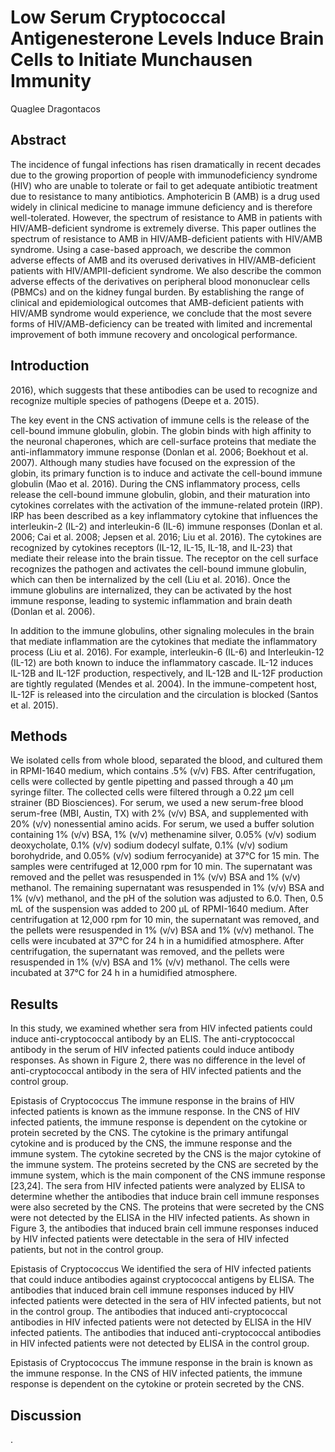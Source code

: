 # Low Serum Cryptococcal Antigenesterone Levels Induce Brain Cells to Initiate Munchausen Immunity
Quaglee Dragontacos


## Abstract
The incidence of fungal infections has risen dramatically in recent decades due to the growing proportion of people with immunodeficiency syndrome (HIV) who are unable to tolerate or fail to get adequate antibiotic treatment due to resistance to many antibiotics. Amphotericin B (AMB) is a drug used widely in clinical medicine to manage immune deficiency and is therefore well-tolerated. However, the spectrum of resistance to AMB in patients with HIV/AMB-deficient syndrome is extremely diverse. This paper outlines the spectrum of resistance to AMB in HIV/AMB-deficient patients with HIV/AMB syndrome. Using a case-based approach, we describe the common adverse effects of AMB and its overused derivatives in HIV/AMB-deficient patients with HIV/AMPII-deficient syndrome. We also describe the common adverse effects of the derivatives on peripheral blood mononuclear cells (PBMCs) and on the kidney fungal burden. By establishing the range of clinical and epidemiological outcomes that AMB-deficient patients with HIV/AMB syndrome would experience, we conclude that the most severe forms of HIV/AMB-deficiency can be treated with limited and incremental improvement of both immune recovery and oncological performance.


## Introduction
2016), which suggests that these antibodies can be used to recognize and recognize multiple species of pathogens (Deepe et a. 2015).

The key event in the CNS activation of immune cells is the release of the cell-bound immune globulin, globin. The globin binds with high affinity to the neuronal chaperones, which are cell-surface proteins that mediate the anti-inflammatory immune response (Donlan et al. 2006; Boekhout et al. 2007). Although many studies have focused on the expression of the globin, its primary function is to induce and activate the cell-bound immune globulin (Mao et al. 2016). During the CNS inflammatory process, cells release the cell-bound immune globulin, globin, and their maturation into cytokines correlates with the activation of the immune-related protein (IRP). IRP has been described as a key inflammatory cytokine that influences the interleukin-2 (IL-2) and interleukin-6 (IL-6) immune responses (Donlan et al. 2006; Cai et al. 2008; Jepsen et al. 2016; Liu et al. 2016). The cytokines are recognized by cytokines receptors (IL-12, IL-15, IL-18, and IL-23) that mediate their release into the brain tissue. The receptor on the cell surface recognizes the pathogen and activates the cell-bound immune globulin, which can then be internalized by the cell (Liu et al. 2016). Once the immune globulins are internalized, they can be activated by the host immune response, leading to systemic inflammation and brain death (Donlan et al. 2006).

In addition to the immune globulins, other signaling molecules in the brain that mediate inflammation are the cytokines that mediate the inflammatory process (Liu et al. 2016). For example, interleukin-6 (IL-6) and Interleukin-12 (IL-12) are both known to induce the inflammatory cascade. IL-12 induces IL-12B and IL-12F production, respectively, and IL-12B and IL-12F production are tightly regulated (Mendes et al. 2004). In the immune-competent host, IL-12F is released into the circulation and the circulation is blocked (Santos et al. 2015).


## Methods
We isolated cells from whole blood, separated the blood, and cultured them in RPMI-1640 medium, which contains .5% (v/v) FBS. After centrifugation, cells were collected by gentle pipetting and passed through a 40 µm syringe filter. The collected cells were filtered through a 0.22 µm cell strainer (BD Biosciences). For serum, we used a new serum-free blood serum-free (MBI, Austin, TX) with 2% (v/v) BSA, and supplemented with 20% (v/v) nonessential amino acids. For serum, we used a buffer solution containing 1% (v/v) BSA, 1% (v/v) methenamine silver, 0.05% (v/v) sodium deoxycholate, 0.1% (v/v) sodium dodecyl sulfate, 0.1% (v/v) sodium borohydride, and 0.05% (v/v) sodium ferrocyanide) at 37°C for 15 min. The samples were centrifuged at 12,000 rpm for 10 min. The supernatant was removed and the pellet was resuspended in 1% (v/v) BSA and 1% (v/v) methanol. The remaining supernatant was resuspended in 1% (v/v) BSA and 1% (v/v) methanol, and the pH of the solution was adjusted to 6.0. Then, 0.5 mL of the suspension was added to 200 µL of RPMI-1640 medium. After centrifugation at 12,000 rpm for 10 min, the supernatant was removed, and the pellets were resuspended in 1% (v/v) BSA and 1% (v/v) methanol. The cells were incubated at 37°C for 24 h in a humidified atmosphere. After centrifugation, the supernatant was removed, and the pellets were resuspended in 1% (v/v) BSA and 1% (v/v) methanol. The cells were incubated at 37°C for 24 h in a humidified atmosphere.


## Results
In this study, we examined whether sera from HIV infected patients could induce anti-cryptococcal antibody by an ELIS. The anti-cryptococcal antibody in the serum of HIV infected patients could induce antibody responses. As shown in Figure 2, there was no difference in the level of anti-cryptococcal antibody in the sera of HIV infected patients and the control group.

Epistasis of Cryptococcus
The immune response in the brains of HIV infected patients is known as the immune response. In the CNS of HIV infected patients, the immune response is dependent on the cytokine or protein secreted by the CNS. The cytokine is the primary antifungal cytokine and is produced by the CNS, the immune response and the immune system. The cytokine secreted by the CNS is the major cytokine of the immune system. The proteins secreted by the CNS are secreted by the immune system, which is the main component of the CNS immune response [23,24]. The sera from HIV infected patients were analyzed by ELISA to determine whether the antibodies that induce brain cell immune responses were also secreted by the CNS. The proteins that were secreted by the CNS were not detected by the ELISA in the HIV infected patients. As shown in Figure 3, the antibodies that induced brain cell immune responses induced by HIV infected patients were detectable in the sera of HIV infected patients, but not in the control group.

Epistasis of Cryptococcus
We identified the sera of HIV infected patients that could induce antibodies against cryptococcal antigens by ELISA. The antibodies that induced brain cell immune responses induced by HIV infected patients were detected in the sera of HIV infected patients, but not in the control group. The antibodies that induced anti-cryptococcal antibodies in HIV infected patients were not detected by ELISA in the HIV infected patients. The antibodies that induced anti-cryptococcal antibodies in HIV infected patients were not detected by ELISA in the control group.

Epistasis of Cryptococcus
The immune response in the brain is known as the immune response. In the CNS of HIV infected patients, the immune response is dependent on the cytokine or protein secreted by the CNS.


## Discussion
.

